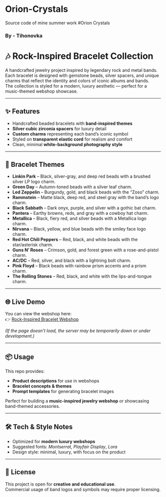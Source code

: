 # Orion-Crystals
Source code of mine summer work
#Orion Crystals
### By - Tihonovka

# 🎶 Rock-Inspired Bracelet Collection  

A handcrafted jewelry project inspired by legendary rock and metal bands.  
Each bracelet is designed with gemstone beads, silver spacers, and unique charms that reflect the identity and colors of iconic albums and bands.  
The collection is styled for a modern, luxury aesthetic — perfect for a music-themed webshop showcase.  

---

## ✨ Features  
- Handcrafted beaded bracelets with **band-inspired themes**  
- **Silver cubic zirconia spacers** for luxury detail  
- **Custom charms** representing each band’s iconic symbol  
- Styled on **transparent elastic cord** for realism and comfort  
- Clean, minimal **white-background photography style**  

---

## 🎸 Bracelet Themes  

- **Linkin Park** – Black, silver-gray, and deep red beads with a brushed silver LP logo charm.  
- **Green Day** – Autumn-toned beads with a silver leaf charm.  
- **Led Zeppelin** – Burgundy, gold, and black beads with the “Zoso” charm.  
- **Rammstein** – Matte black, deep red, and steel gray with the band’s logo charm.  
- **Black Sabbath** – Dark onyx, purple, and silver with a gothic bat charm.  
- **Pantera** – Earthy browns, reds, and gray with a cowboy hat charm.  
- **Metallica** – Black, fiery red, and silver beads with a Metallica logo charm.  
- **Nirvana** – Black, yellow, and blue beads with the smiley face logo charm.  
- **Red Hot Chili Peppers** – Red, black, and white beads with the star/asterisk charm.  
- **Guns N’ Roses** – Crimson, gold, and forest green with a rose-and-pistol charm.  
- **AC/DC** – Red, silver, and black with a lightning bolt charm.  
- **Pink Floyd** – Black beads with rainbow prism accents and a prism charm.  
- **The Rolling Stones** – Red, black, and white with the lips-and-tongue charm.  

---

## 🌐 Live Demo  
You can view the webshop here:  
👉 [Rock-Inspired Bracelet Webshop](http://178.238.212.100:8000)  

*(If the page doesn’t load, the server may be temporarily down or under development.)*  

---

## 📦 Usage  
This repo provides:  
- **Product descriptions** for use in webshops  
- **Bracelet concepts & themes**  
- **Prompt templates** for generating bracelet images  

Perfect for building a **music-inspired jewelry webshop** or showcasing band-themed accessories.  

---

## 🛠️ Tech & Style Notes  
- Optimized for **modern luxury webshops**  
- Suggested fonts: *Montserrat*, *Playfair Display*, *Lora*  
- Design style: minimal, luxury, with focus on the product  

---

## 📜 License  
This project is open for **creative and educational use**.  
Commercial usage of band logos and symbols may require proper licensing.  
